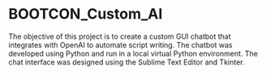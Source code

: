 # BOOTCON_Custom_AI
The objective of this project is to create a custom GUI chatbot that integrates with OpenAI to automate script writing. The chatbot was developed using Python and run in a local virtual Python environment. The chat interface was designed using the Sublime Text Editor and Tkinter.
